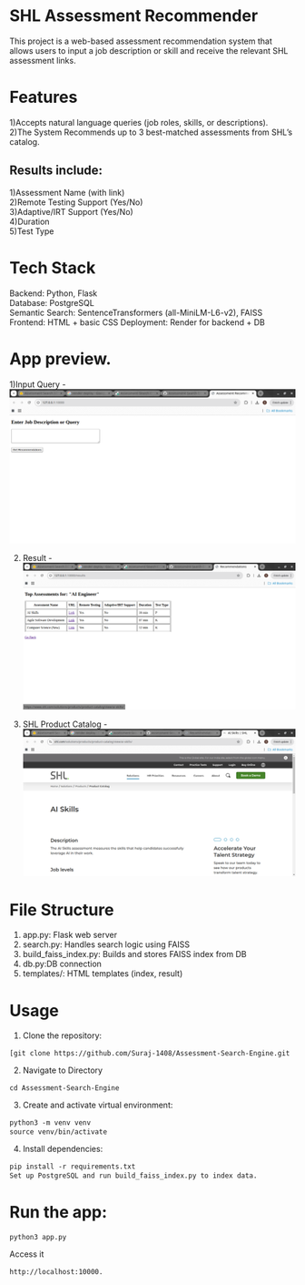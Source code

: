 # SHL Assessment Recommender
This project is a web-based assessment recommendation system that allows users to input a job description or skill and receive the relevant SHL assessment links.

# Features
1)Accepts natural language queries (job roles, skills, or descriptions).  
2)The System Recommends up to 3 best-matched assessments from SHL’s catalog.  

## Results include:
1)Assessment Name (with link)  
2)Remote Testing Support (Yes/No)  
3)Adaptive/IRT Support (Yes/No)  
4)Duration  
5)Test Type  


# Tech Stack
Backend: Python, Flask  
Database: PostgreSQL  
Semantic Search: SentenceTransformers (all-MiniLM-L6-v2), FAISS  
Frontend: HTML + basic CSS
Deployment: Render for backend + DB

# App preview.
1)Input Query - 
![Screenshot 1](https://github.com/Suraj-1408/Assessment-Search-Engine/blob/master/Demo/Screenshot%20from%202025-04-08%2015-38-45.png?raw=true)

2) Result - 
![Screenshot 2](https://github.com/Suraj-1408/Assessment-Search-Engine/blob/master/Demo/Screenshot%20from%202025-04-08%2015-39-45.png?raw=true)

3) SHL Product Catalog  -
![Screenshot 3](https://github.com/Suraj-1408/Assessment-Search-Engine/blob/master/Demo/Screenshot%20from%202025-04-08%2015-39-54.png?raw=true)

# File Structure
1) app.py: Flask web server  
2) search.py: Handles search logic using FAISS  
3) build_faiss_index.py: Builds and stores FAISS index from DB  
4) db.py:DB connection
5) templates/: HTML templates (index, result)  

# Usage
1) Clone the repository: 
```
[git clone https://github.com/Suraj-1408/Assessment-Search-Engine.git
```  
2) Navigate to Directory
```
cd Assessment-Search-Engine
```
3) Create and activate virtual environment:  

```
python3 -m venv venv
source venv/bin/activate
```
4)  Install dependencies:
```
pip install -r requirements.txt
Set up PostgreSQL and run build_faiss_index.py to index data.
```

# Run the app:
```
python3 app.py
```
Access it
```
http://localhost:10000.
```
